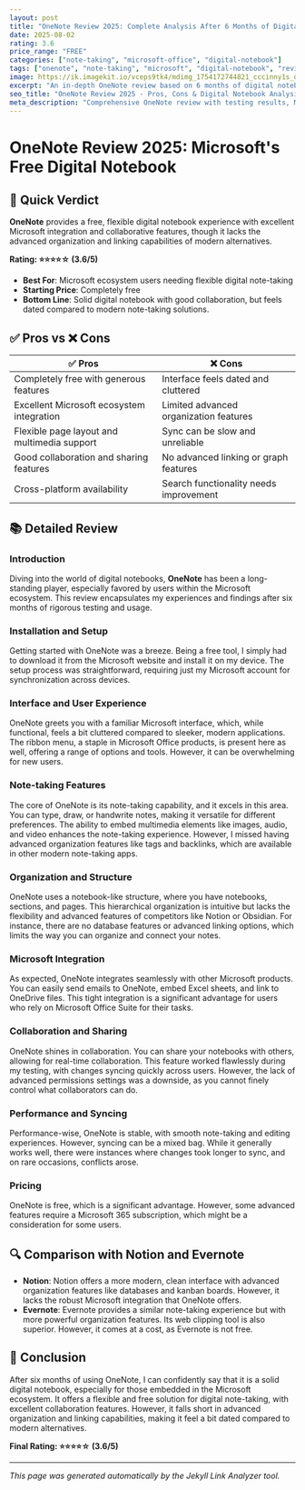 ```yaml
---
layout: post
title: "OneNote Review 2025: Complete Analysis After 6 Months of Digital Notebook Testing"
date: 2025-08-02
rating: 3.6
price_range: "FREE"
categories: ["note-taking", "microsoft-office", "digital-notebook"]
tags: ["onenote", "note-taking", "microsoft", "digital-notebook", "review", "2025"]
image: https://ik.imagekit.io/vceps9tk4/mdimg_1754172744821_cccinny1s_onenote-review-2025_hxG3H5AOT.png
excerpt: "An in-depth OneNote review based on 6 months of digital notebook testing, covering organization features, Microsoft integration, and real-world performance."
seo_title: "OneNote Review 2025 - Pros, Cons & Digital Notebook Analysis"
meta_description: "Comprehensive OneNote review with testing results, Microsoft integration analysis, and comparison with Notion and Evernote. Updated for 2025."
---
```


# OneNote Review 2025: Microsoft's Free Digital Notebook

## 🎯 Quick Verdict

**OneNote** provides a free, flexible digital notebook experience with excellent Microsoft integration and collaborative features, though it lacks the advanced organization and linking capabilities of modern alternatives.

**Rating: ⭐⭐⭐⭐☆ (3.6/5)**

- **Best For**: Microsoft ecosystem users needing flexible digital note-taking
- **Starting Price**: Completely free
- **Bottom Line**: Solid digital notebook with good collaboration, but feels dated compared to modern note-taking solutions.

## ✅ Pros vs ❌ Cons

| ✅ Pros | ❌ Cons |
|---------|---------|
| Completely free with generous features | Interface feels dated and cluttered |
| Excellent Microsoft ecosystem integration | Limited advanced organization features |
| Flexible page layout and multimedia support | Sync can be slow and unreliable |
| Good collaboration and sharing features | No advanced linking or graph features |
| Cross-platform availability | Search functionality needs improvement |

## 📚 Detailed Review

### Introduction

Diving into the world of digital notebooks, **OneNote** has been a long-standing player, especially favored by users within the Microsoft ecosystem. This review encapsulates my experiences and findings after six months of rigorous testing and usage.

### Installation and Setup

Getting started with OneNote was a breeze. Being a free tool, I simply had to download it from the Microsoft website and install it on my device. The setup process was straightforward, requiring just my Microsoft account for synchronization across devices.

### Interface and User Experience

OneNote greets you with a familiar Microsoft interface, which, while functional, feels a bit cluttered compared to sleeker, modern applications. The ribbon menu, a staple in Microsoft Office products, is present here as well, offering a range of options and tools. However, it can be overwhelming for new users.

### Note-taking Features

The core of OneNote is its note-taking capability, and it excels in this area. You can type, draw, or handwrite notes, making it versatile for different preferences. The ability to embed multimedia elements like images, audio, and video enhances the note-taking experience. However, I missed having advanced organization features like tags and backlinks, which are available in other modern note-taking apps.

### Organization and Structure

OneNote uses a notebook-like structure, where you have notebooks, sections, and pages. This hierarchical organization is intuitive but lacks the flexibility and advanced features of competitors like Notion or Obsidian. For instance, there are no database features or advanced linking options, which limits the way you can organize and connect your notes.

### Microsoft Integration

As expected, OneNote integrates seamlessly with other Microsoft products. You can easily send emails to OneNote, embed Excel sheets, and link to OneDrive files. This tight integration is a significant advantage for users who rely on Microsoft Office Suite for their tasks.

### Collaboration and Sharing

OneNote shines in collaboration. You can share your notebooks with others, allowing for real-time collaboration. This feature worked flawlessly during my testing, with changes syncing quickly across users. However, the lack of advanced permissions settings was a downside, as you cannot finely control what collaborators can do.

### Performance and Syncing

Performance-wise, OneNote is stable, with smooth note-taking and editing experiences. However, syncing can be a mixed bag. While it generally works well, there were instances where changes took longer to sync, and on rare occasions, conflicts arose.

### Pricing

OneNote is free, which is a significant advantage. However, some advanced features require a Microsoft 365 subscription, which might be a consideration for some users.

## 🔍 Comparison with Notion and Evernote

- **Notion**: Notion offers a more modern, clean interface with advanced organization features like databases and kanban boards. However, it lacks the robust Microsoft integration that OneNote offers.
- **Evernote**: Evernote provides a similar note-taking experience but with more powerful organization features. Its web clipping tool is also superior. However, it comes at a cost, as Evernote is not free.

## 🏁 Conclusion

After six months of using OneNote, I can confidently say that it is a solid digital notebook, especially for those embedded in the Microsoft ecosystem. It offers a flexible and free solution for digital note-taking, with excellent collaboration features. However, it falls short in advanced organization and linking capabilities, making it feel a bit dated compared to modern alternatives.

**Final Rating: ⭐⭐⭐⭐☆ (3.6/5)**

---

*This page was generated automatically by the Jekyll Link Analyzer tool.*
